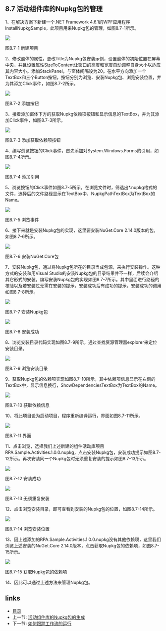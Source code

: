 ## 8.7 活动组件库的Nupkg包的管理

1、在解决方案下新建一个.NET Framework 4.6.1的WPF应用程序InstallNupkgSample，此项目用来Nupkg包的管理，如图8.7-1所示。

![](images/8.7-1.png)

图8.7-1 新建项目

2、修改窗体的属性，更改Title为Nupkg包安装示例，设置窗体的初始位置在屏幕中央，并且设置属性SizeToContent让窗口的高度和宽度自动调整自身大小以适应其内容大小。添加StackPanel，与窗体间隔设为20。在水平方向添加一个TextBox和三个Button按钮，按钮分别为浏览、安装Nupkg包、浏览安装位置，并为其添加Click事件，如图8.7-2所示。

![](images/8.7-2.png)

图8.7-2 添加按钮

3、接着添加窗体下方的获取Nupkg依赖项按钮和显示信息的TextBox，并为其添加Click事件，如图8.7-3所示。

![](images/8.7-3.png)

图8.7-3 添加获取依赖项按钮

4、编写浏览按钮的Click事件，首先添加对System.Windows.Forms的引用，如图8.7-4所示。

![](images/8.7-4.png)

图8.7-4 添加引用

5、浏览按钮的Click事件如图8.7-5所示，在浏览文件时，筛选出*.nupkg格式的文件，选择后的文件路径显示在TextBox中，NupkgPathTextBox为TextBox的Name。

![](images/8.7-5.png)

图8.7-5 浏览事件

6、接下来就是安装Nupkg包的实现，这里要安装NuGet.Core 2.14.0版本的包，如图8.7-6所示。

![](images/8.7-6.png)

图8.7-6 安装NuGet.Core包

7、安装Nupkg包，通过将Nupkg包所在的目录当成包源，来执行安装操作。这种方式的安装和用Visual Studio的安装Nupkg包的目录结果并不一样，后续会介绍其它形式的安装。编写安装Nupkg包的实现如图8.7-7所示。其中里面进行路径的核验以及若安装过无需在安装的提示，安装成功后有成功的提示，安装成功的调用如图8.7-8所示。

![](images/8.7-7.png)

图8.7-7 安装Nupkg包

![](images/8.7-8.png)

图8.7-8 安装成功

8、浏览安装目录代码实现如图8.7-9所示，通过查找资源管理器explorer来定位安装目录。

![](images/8.7-9.png)

图8.7-9 浏览安装目录

9、获取Nupkg包的依赖项实现如图8.7-10所示，其中依赖项信息显示在右侧的TextBox中，显示信息换行，ShowDependenciesTextBox为TextBox的Name。

![](images/8.7-10.png)

图8.7-10 获取依赖信息

10、将此项目设为启动项目，程序重新编译运行，界面如图8.7-11所示。

![](images/8.7-11.png)

图8.7-11 界面

11、点击浏览，选择我们上述新建的组件活动库项目RPA.Sample.Activities.1.0.0.nupkg，点击安装Nupkg包，安装成功提示如图8.7-12所示。再次安装同一个Nupkg包时无须重复安装的提示如图8.7-13所示。

![](images/8.7-12.png)

图8.7-12 安装成功

![](images/8.7-13.png)

图8.7-13 无须重复安装

12、点击浏览安装目录，即可查看到安装的Nupkg包的位置，如图8.7-14所示。

![](images/8.7-14.png)

图8.7-14 浏览安装位置

13、因上述添加的RPA.Sample.Activities.1.0.0.nupkg没有其他依赖项，这里我们浏览上述安装的NuGet.Core 2.14.0版本，点击获取Nupkg包的依赖项，如图8.7-15所示。

![](images/8.7-15.png)

图8.7-15 获取Nupkg包的依赖项

14、因此可以通过上述方法来管理Nupkg包。

## links
   * [目录](<preface.md>)
   * 上一节: [活动组件库的Nupkg包的生成](<08.6.md>)
   * 下一节: [如何跟踪工作流的运行](<09.1.md>)